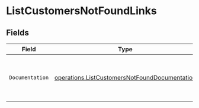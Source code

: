 # ListCustomersNotFoundLinks


## Fields

| Field                                                                                                          | Type                                                                                                           | Required                                                                                                       | Description                                                                                                    |
| -------------------------------------------------------------------------------------------------------------- | -------------------------------------------------------------------------------------------------------------- | -------------------------------------------------------------------------------------------------------------- | -------------------------------------------------------------------------------------------------------------- |
| `Documentation`                                                                                                | [operations.ListCustomersNotFoundDocumentation](../../models/operations/listcustomersnotfounddocumentation.md) | :heavy_check_mark:                                                                                             | The URL to the generic Mollie API error handling guide.                                                        |